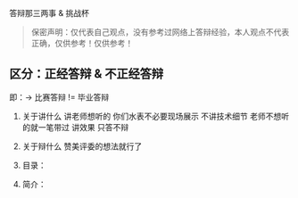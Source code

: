 答辩那三两事 & 挑战杯

> 保密声明：仅代表自己观点，没有参考过网络上答辩经验，本人观点不代表正确，仅供参考！仅供参考！

## 区分：正经答辩 & 不正经答辩 
即：-> 比赛答辩 != 毕业答辩
   
1. 关于讲什么
    讲老师想听的
    你们水表不必要现场展示
    不讲技术细节
    老师不想听的就一笔带过
    讲效果
    只答不辩

2. 关于辩什么
    赞美评委的想法就行了
3. 目录：
4. 简介：